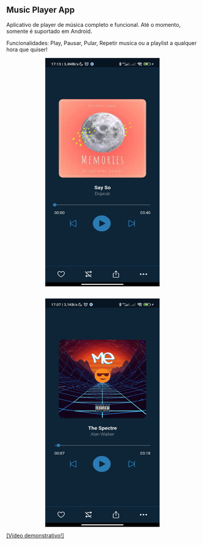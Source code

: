 ## Music Player App

Aplicativo de player de música completo e funcional.
Até o momento, somente é suportado em Android.

Funcionalidades: Play, Pausar, Pular, Repetir musica ou a playlist a qualquer hora que quiser!

<div style="display:flex;flex-wrap:wrap; gap:2rem;justify-content:center;">
    <img  src="/src/assets/exemple/1.jpg" width="300" height="600">
    <img  src="/src/assets/exemple/2.jpg" width="300" height="600">
</div>
    
[[Vídeo demonstrativo!]](https://www.youtube.com/watch?v=PK1lubRnW0o)
